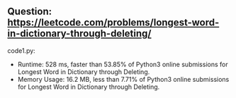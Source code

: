 ## Question: https://leetcode.com/problems/longest-word-in-dictionary-through-deleting/

code1.py:
* Runtime: 528 ms, faster than 53.85% of Python3 online submissions for Longest Word in Dictionary through Deleting.
* Memory Usage: 16.2 MB, less than 7.71% of Python3 online submissions for Longest Word in Dictionary through Deleting.